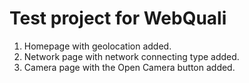 # Test project for WebQuali

1. Homepage with geolocation added.
2. Network page with network connecting type added.
3. Camera page with the Open Camera button added.
